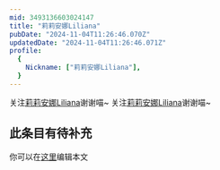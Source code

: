 ```yaml
---
mid: 3493136603024147
title: "莉莉安娜Liliana"
pubDate: "2024-11-04T11:26:46.070Z"
updatedDate: "2024-11-04T11:26:46.071Z"
profile:
  {
    Nickname: ["莉莉安娜Liliana"],
  }
---
```


关注[莉莉安娜Liliana](https://space.bilibili.com/3493136603024147)谢谢喵~ 关注[莉莉安娜Liliana](https://space.bilibili.com/3493136603024147)谢谢喵~

## 此条目有待补充
你可以在[这里](https://github.com/Yuhanawa/VTuber.ICU-Content/edit/master/v/莉莉安娜Liliana/index.md)编辑本文

